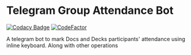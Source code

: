 # Telegram Group Attendance Bot

[![Codacy Badge](https://api.codacy.com/project/badge/Grade/46fd06cf71ea4ee8af36d08ef0416de9)](https://app.codacy.com/manual/infinity-plus/telegram_group_attendance_bot?utm_source=github.com&utm_medium=referral&utm_content=infinity-plus/telegram_group_attendance_bot&utm_campaign=Badge_Grade_Dashboard)  [![CodeFactor](https://www.codefactor.io/repository/github/infinity-plus/telegram_group_attendance_bot/badge)](https://www.codefactor.io/repository/github/infinity-plus/telegram_group_attendance_bot)

A telegram bot to mark Docs and Decks participants' attendance using inline keyboard. Along with other operations


